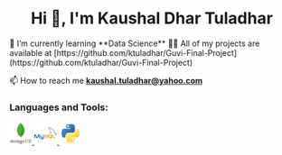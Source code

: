 <h1 align="center">Hi 👋, I'm Kaushal Dhar Tuladhar</h1>
🌱 I’m currently learning **Data Science**
👨‍💻 All of my projects are available at [https://github.com/ktuladhar/Guvi-Final-Project](https://github.com/ktuladhar/Guvi-Final-Project)

📫 How to reach me **kaushal.tuladhar@yahoo.com**

<h3 align="left">Languages and Tools:</h3>
<p align="left"> <a href="https://www.mongodb.com/" target="_blank" rel="noreferrer"> <img src="https://raw.githubusercontent.com/devicons/devicon/master/icons/mongodb/mongodb-original-wordmark.svg" alt="mongodb" width="40" height="40"/> </a> <a href="https://www.mysql.com/" target="_blank" rel="noreferrer"> <img src="https://raw.githubusercontent.com/devicons/devicon/master/icons/mysql/mysql-original-wordmark.svg" alt="mysql" width="40" height="40"/> </a> <a href="https://www.python.org" target="_blank" rel="noreferrer"> <img src="https://raw.githubusercontent.com/devicons/devicon/master/icons/python/python-original.svg" alt="python" width="40" height="40"/> </a> </p>
